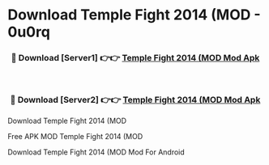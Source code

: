 # Download Temple Fight 2014 (MOD - 0u0rq



<div align="center">
<h3>🔴 Download [Server1] 👉👉 <a href="https://momento.my/?title=Temple_Fight_2014_(MOD">Temple Fight 2014 (MOD Mod Apk</a></h3><br>

<h3>🔴 Download [Server2] 👉👉 <a href="https://momento.my/?title=Temple_Fight_2014_(MOD">Temple Fight 2014 (MOD Mod Apk</a></h3>
</div>



Download Temple Fight 2014 (MOD 

Free APK MOD Temple Fight 2014 (MOD 

Download Temple Fight 2014 (MOD Mod For Android
